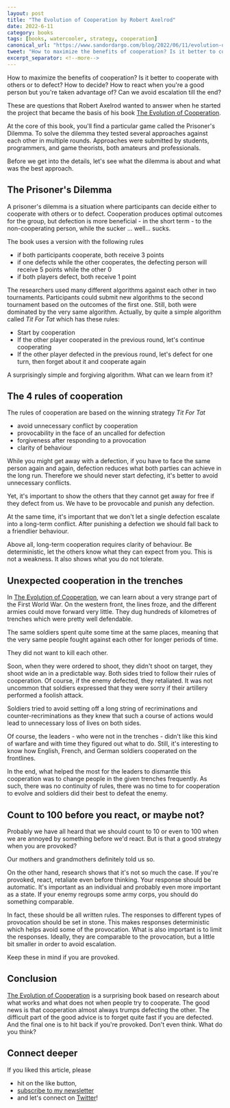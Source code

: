 ```yaml
---
layout: post
title: "The Evolution of Cooperation by Robert Axelrod"
date: 2022-6-11
category: books
tags: [books, watercooler, strategy, cooperation]
canonical_url: "https://www.sandordargo.com/blog/2022/06/11/evolution-of-cooperation"
tweet: "How to maximize the benefits of cooperation? Is it better to cooperate with others or to defect? Check this book!"
excerpt_separator: <!--more-->
---
```

How to maximize the benefits of cooperation? Is it better to cooperate with others or to defect? How to decide? How to react when you're a good person but you're taken advantage of? Can we avoid escalation till the end?

These are questions that Robert Axelrod wanted to answer when he started the project that became the basis of his book [The Evolution of Cooperation](https://www.amazon.com/Evolution-Cooperation-Revised-Robert-Axelrod/dp/0465005640/ref=sr_1_1?keywords=the+evolution+of+cooperation&amp;qid=1654895157&amp;sr=8-1&_encoding=UTF8&tag=sandordargo-20&linkCode=ur2&linkId=4bd52b92125425fea08264a1e7d27dc2&camp=1789&creative=9325).

At the core of this book, you'll find a particular game called the Prisoner's Dilemma. To solve the dilemma they tested several approaches against each other in multiple rounds. Approaches were submitted by students, programmers, and game theorists, both amateurs and professionals.

Before we get into the details, let's see what the dilemma is about and what was the best approach.

## The Prisoner's Dilemma

A prisoner's dilemma is a situation where participants can decide either to cooperate with others or to defect. Cooperation produces optimal outcomes for the group, but defection is more beneficial - in the short term - to the non-cooperating person, while the sucker ... well... sucks.

The book uses a version with the following rules
- if both participants cooperate, both receive 3 points
- if one defects while the other cooperates, the defecting person will receive 5 points while the other 0
- if both players defect, both receive 1 point

The researchers used many different algorithms against each other in two tournaments. Participants could submit new algorithms to the second tournament based on the outcomes of the first one. Still, both were dominated by the very same algorithm. Actually, by quite a simple algorithm called *Tit For Tat* which has these rules:

- Start by cooperation
- If the other player cooperated in the previous round, let's continue cooperating
- If the other player defected in the previous round, let's defect for one turn, then forget about it and cooperate again

A surprisingly simple and forgiving algorithm. What can we learn from it?

## The 4 rules of cooperation

The rules of cooperation are based on the winning strategy *Tit For Tat*

- avoid unnecessary conflict by cooperation
- provocability in the face of an uncalled for defection
- forgiveness after responding to a provocation
- clarity of behaviour

While you might get away with a defection, if you have to face the same person again and again, defection reduces what both parties can achieve in the long run. Therefore we should never start defecting, it's better to avoid unnecessary conflicts.

Yet, it's important to show the others that they cannot get away for free if they defect from us. We have to be provocable and punish any defection.

At the same time, it's important that we don't let a single defection escalate into a long-term conflict. After punishing a defection we should fall back to a friendlier behaviour.

Above all, long-term cooperation requires clarity of behaviour. Be deterministic, let the others know what they can expect from you. This is not a weakness. It also shows what you do not tolerate.

## Unexpected cooperation in the trenches

In [The Evolution of Cooperation](https://www.amazon.com/Evolution-Cooperation-Revised-Robert-Axelrod/dp/0465005640/ref=sr_1_1?keywords=the+evolution+of+cooperation&amp;qid=1654895157&amp;sr=8-1&_encoding=UTF8&tag=sandordargo-20&linkCode=ur2&linkId=4bd52b92125425fea08264a1e7d27dc2&camp=1789&creative=9325), we can learn about a very strange part of the First World War. On the western front, the lines froze, and the different armies could move forward very little. They dug hundreds of kilometres of trenches which were pretty well defendable.

The same soldiers spent quite some time at the same places, meaning that the very same people fought against each other for longer periods of time.

They did not want to kill each other.

Soon, when they were ordered to shoot, they didn't shoot on target, they shoot wide an in a predictable way. Both sides tried to follow their rules of cooperation. Of course, if the enemy defected, they retaliated. It was not uncommon that soldiers expressed that they were sorry if their artillery performed a foolish attack.

Soldiers tried to avoid setting off a long string of recriminations and counter-recriminations as they knew that such a course of actions would lead to unnecessary loss of lives on both sides.

Of course, the leaders - who were not in the trenches - didn't like this kind of warfare and with time they figured out what to do. Still, it's interesting to know how English, French, and German soldiers cooperated on the frontlines.

In the end, what helped the most for the leaders to dismantle this cooperation was to change people in the given trenches frequently. As such, there was no continuity of rules, there was no time to for cooperation to evolve and soldiers did their best to defeat the enemy.

## Count to 100 before you react, or maybe not?

Probably we have all heard that we should count to 10 or even to 100 when we are annoyed by something before we'd react. But is that a good strategy when you are provoked?

Our mothers and grandmothers definitely told us so.

On the other hand, research shows that it's not so much the case. If you're provoked, react, retaliate even before thinking. Your response should be automatic. It's important as an individual and probably even more important as a state. If your enemy regroups some army corps, you should do something comparable.

In fact, these should be all written rules. The responses to different types of provocation should be set in stone. This makes responses deterministic which helps avoid some of the provocation. What is also important is to limit the responses. Ideally, they are comparable to the provocation, but a little bit smaller in order to avoid escalation.

Keep these in mind if you are provoked.

## Conclusion

[The Evolution of Cooperation](https://www.amazon.com/Evolution-Cooperation-Revised-Robert-Axelrod/dp/0465005640/ref=sr_1_1?keywords=the+evolution+of+cooperation&amp;qid=1654895157&amp;sr=8-1&_encoding=UTF8&tag=sandordargo-20&linkCode=ur2&linkId=4bd52b92125425fea08264a1e7d27dc2&camp=1789&creative=9325) is a surprising book based on research about what works and what does not when people try to cooperate. The good news is that cooperation almost always trumps defecting the other. The difficult part of the good advice is to forget quite fast if you are defected. And the final one is to hit back if you're provoked. Don't even think. What do you think?

## Connect deeper

If you liked this article, please 
- hit on the like button,  
- [subscribe to my newsletter](http://eepurl.com/gvcv1j) 
- and let's connect on [Twitter](https://twitter.com/SandorDargo)!